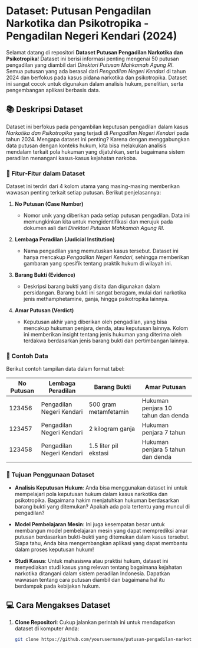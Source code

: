 # Dataset: Putusan Pengadilan Narkotika dan Psikotropika - Pengadilan Negeri Kendari (2024)

Selamat datang di repositori **Dataset Putusan Pengadilan Narkotika dan Psikotropika**! Dataset ini berisi informasi penting mengenai 50 putusan pengadilan yang diambil dari *Direktori Putusan Mahkamah Agung RI*. Semua putusan yang ada berasal dari *Pengadilan Negeri Kendari* di tahun 2024 dan berfokus pada kasus pidana narkotika dan psikotropika. Dataset ini sangat cocok untuk digunakan dalam analisis hukum, penelitian, serta pengembangan aplikasi berbasis data.

## 📚 Deskripsi Dataset

Dataset ini berfokus pada pengambilan keputusan pengadilan dalam kasus *Narkotika dan Psikotropika* yang terjadi di *Pengadilan Negeri Kendari* pada tahun 2024. Mengapa dataset ini penting? Karena dengan menggabungkan data putusan dengan konteks hukum, kita bisa melakukan analisis mendalam terkait pola hukuman yang dijatuhkan, serta bagaimana sistem peradilan menangani kasus-kasus kejahatan narkoba.

### 🧩 Fitur-Fitur dalam Dataset

Dataset ini terdiri dari 4 kolom utama yang masing-masing memberikan wawasan penting terkait setiap putusan. Berikut penjelasannya:

1. **No Putusan (Case Number)**
   - Nomor unik yang diberikan pada setiap putusan pengadilan. Data ini memungkinkan kita untuk mengidentifikasi dan merujuk pada dokumen asli dari *Direktori Putusan Mahkamah Agung RI*.

2. **Lembaga Peradilan (Judicial Institution)**
   - Nama pengadilan yang memutuskan kasus tersebut. Dataset ini hanya mencakup *Pengadilan Negeri Kendari*, sehingga memberikan gambaran yang spesifik tentang praktik hukum di wilayah ini.

3. **Barang Bukti (Evidence)**
   - Deskripsi barang bukti yang disita dan digunakan dalam persidangan. Barang bukti ini sangat beragam, mulai dari narkotika jenis methamphetamine, ganja, hingga psikotropika lainnya.

4. **Amar Putusan (Verdict)**
   - Keputusan akhir yang diberikan oleh pengadilan, yang bisa mencakup hukuman penjara, denda, atau keputusan lainnya. Kolom ini memberikan insight tentang jenis hukuman yang diterima oleh terdakwa berdasarkan jenis barang bukti dan pertimbangan lainnya.

### 🔎 Contoh Data

Berikut contoh tampilan data dalam format tabel:

| No Putusan | Lembaga Peradilan      | Barang Bukti                            | Amar Putusan                        |
|------------|------------------------|-----------------------------------------|-------------------------------------|
| 123456     | Pengadilan Negeri Kendari | 500 gram metamfetamin                   | Hukuman penjara 10 tahun dan denda  |
| 123457     | Pengadilan Negeri Kendari | 2 kilogram ganja                        | Hukuman penjara 7 tahun             |
| 123458     | Pengadilan Negeri Kendari | 1.5 liter pil ekstasi                   | Hukuman penjara 5 tahun dan denda  |

### 🎯 Tujuan Penggunaan Dataset

- **Analisis Keputusan Hukum**: Anda bisa menggunakan dataset ini untuk mempelajari pola keputusan hukum dalam kasus narkotika dan psikotropika. Bagaimana hakim menjatuhkan hukuman berdasarkan barang bukti yang ditemukan? Apakah ada pola tertentu yang muncul di pengadilan?
  
- **Model Pembelajaran Mesin**: Ini juga kesempatan besar untuk membangun model pembelajaran mesin yang dapat memprediksi amar putusan berdasarkan bukti-bukti yang ditemukan dalam kasus tersebut. Siapa tahu, Anda bisa mengembangkan aplikasi yang dapat membantu dalam proses keputusan hukum!

- **Studi Kasus**: Untuk mahasiswa atau praktisi hukum, dataset ini menyediakan studi kasus yang relevan tentang bagaimana kejahatan narkotika ditangani dalam sistem peradilan Indonesia. Dapatkan wawasan tentang cara putusan diambil dan bagaimana hal itu berdampak pada kebijakan hukum.

## 💻 Cara Mengakses Dataset

1. **Clone Repositori**:
   Cukup jalankan perintah ini untuk mendapatkan dataset di komputer Anda:
   ```bash
   git clone https://github.com/yourusername/putusan-pengadilan-narkotika-kendari.git
